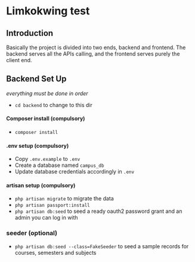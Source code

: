 # Limkokwing test

## Introduction
Basically the project is divided into two ends, backend and frontend. The backend serves all the APIs calling, and 
the frontend serves purely the client end.

## Backend Set Up
*everything must be done in order*

- `cd backend` to change to this dir

#### Composer install  (compulsory)
- `composer install`

#### .env setup (compulsory)
- Copy `.env.example` to `.env`
- Create a database named `campus_db`
- Update database credentials accordingly in `.env`

#### artisan setup (compulsory)
- `php artisan migrate` to migrate the data
- `php artisan passport:install`
- `php artisan db:seed` to seed a ready oauth2 password grant and an admin you can log in with

### seeder (optional)
- `php artisan db:seed --class=FakeSeeder` to seed a sample records for courses, semesters and subjects
